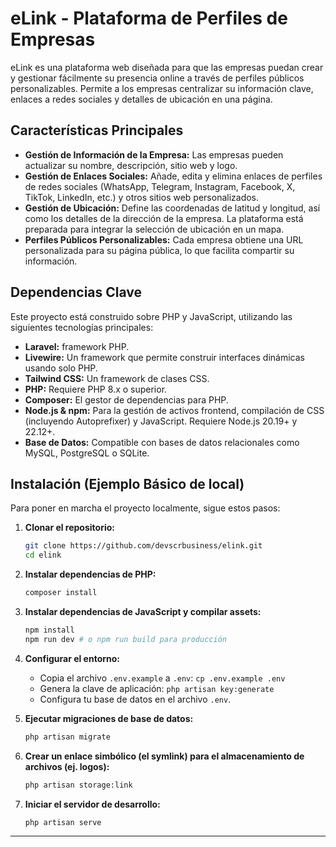 # eLink - Plataforma de Perfiles de Empresas

eLink es una plataforma web diseñada para que las empresas puedan crear y gestionar fácilmente su presencia online a través de perfiles públicos personalizables. Permite a los empresas centralizar su información clave, enlaces a redes sociales y detalles de ubicación en una página.

## Características Principales

-   **Gestión de Información de la Empresa:** Las empresas pueden actualizar su nombre, descripción, sitio web y logo.
-   **Gestión de Enlaces Sociales:** Añade, edita y elimina enlaces de perfiles de redes sociales (WhatsApp, Telegram, Instagram, Facebook, X, TikTok, LinkedIn, etc.) y otros sitios web personalizados.
-   **Gestión de Ubicación:** Define las coordenadas de latitud y longitud, así como los detalles de la dirección de la empresa. La plataforma está preparada para integrar la selección de ubicación en un mapa.
-   **Perfiles Públicos Personalizables:** Cada empresa obtiene una URL personalizada para su página pública, lo que facilita compartir su información.

## Dependencias Clave

Este proyecto está construido sobre PHP y JavaScript, utilizando las siguientes tecnologías principales:

-   **Laravel:** framework PHP.
-   **Livewire:** Un framework que permite construir interfaces dinámicas usando solo PHP.
-   **Tailwind CSS:** Un framework de clases CSS.
-   **PHP:** Requiere PHP 8.x o superior.
-   **Composer:** El gestor de dependencias para PHP.
-   **Node.js & npm:** Para la gestión de activos frontend, compilación de CSS (incluyendo Autoprefixer) y JavaScript. Requiere Node.js 20.19+ y 22.12+.
-   **Base de Datos:** Compatible con bases de datos relacionales como MySQL, PostgreSQL o SQLite.

## Instalación (Ejemplo Básico de local)

Para poner en marcha el proyecto localmente, sigue estos pasos:

1.  **Clonar el repositorio:**
    ```bash
    git clone https://github.com/devscrbusiness/elink.git
    cd elink
    ```

2.  **Instalar dependencias de PHP:**
    ```bash
    composer install
    ```

3.  **Instalar dependencias de JavaScript y compilar assets:**
    ```bash
    npm install
    npm run dev # o npm run build para producción
    ```

4.  **Configurar el entorno:**
    -   Copia el archivo `.env.example` a `.env`: `cp .env.example .env`
    -   Genera la clave de aplicación: `php artisan key:generate`
    -   Configura tu base de datos en el archivo `.env`.

5.  **Ejecutar migraciones de base de datos:**
    ```bash
    php artisan migrate
    ```

6.  **Crear un enlace simbólico (el symlink) para el almacenamiento de archivos (ej. logos):**
    ```bash
    php artisan storage:link
    ```

7.  **Iniciar el servidor de desarrollo:**
    ```bash
    php artisan serve
    ```



---